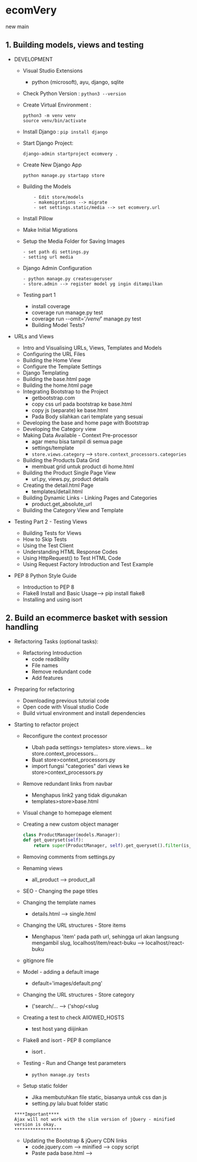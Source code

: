 # ecomVery
new main
## 1. Building models, views and testing
- DEVELOPMENT
    - Visual Studio Extensions
        - python (microsoft), ayu, django, sqlite
    - Check Python Version : `python3 --version`
    - Create Virtual Environment : 
        ```
        python3 -m venv venv
        source venv/bin/activate
        ```
    - Install Django : `pip install django`
    - Start Django Project:
        ```
        django-admin startproject ecomvery .

        ```
    - Create New Django App
        ```
        python manage.py startapp store

        ```
    - Building the Models
        ```
            - Edit store/models
            - makemigrations --> migrate
            - set settings.static/media --> set ecomvery.url

        ```
    - Install Pillow
    - Make Initial Migrations
    - Setup the Media Folder for Saving Images
        ```
        - set path di settings.py
        - setting url media
        ```
    - Django Admin Configuration
        ```
        - python manage.py createsuperuser
        - store.admin --> register model yg ingin ditampilkan
        ```

    - Testing part 1
        - install coverage
        - coverage run manage.py test
        - coverage run --omit='*/venv/*' manage.py test
        - Building Model Tests?

- URLs and Views
    - Intro and Visualising URLs, Views, Templates and Models
    - Configuring the URL Files
    - Building the Home View
    - Configure the Template Settings
    - Django Templating
    - Building the base.html page
    - Building the home.html page
    - Integrating Bootstrap to the Project
        - getbootstrap.com
        - copy css url pada bootstrap ke base.html
        - copy js (separate) ke base.html
        - Pada Body silahkan cari template yang sesuai
    - Developing the base and home page with Bootstrap
    - Developing the Category view
    - Making Data Available - Context Pre-processor
        - agar menu bisa tampil di semua page
        - settings/template
        - `store.views.category` --> `store.context_processors.categories`
    - Building the Products Data Grid
        - membuat grid untuk product di home.html
    - Building the Product Single Page View
        - url.py, views.py, product details
    - Creating the detail.html Page
        - templates/detail.html
    - Building Dynamic Links - Linking Pages and Categories
        - product.get_absolute_url
    - Building the Category View and Template

- Testing Part 2 - Testing Views
    - Building Tests for Views
    - How to Skip Tests
    - Using the Test Client
    - Understanding HTML Response Codes
    - Using HttpRequest() to Test HTML Code
    - Using Request Factory Introduction and Test Example

- PEP 8 Python Style Guide
    - Introduction to PEP 8
    - Flake8 Install and Basic Usage--> pip install flake8
    - Installing and using isort

## 2. Build an ecommerce basket with session handling
- Refactoring Tasks (optional tasks):
    - Refactoring Introduction
        - code readibility
        - File names
        - Remove redundant code
        - Add features
- Preparing for refactoring
    - Downloading previous tutorial code
    - Open code with Visual studio Code
    - Build virtual environment and install dependencies
- Starting to refactor project
    - Reconfigure the context processor
        - Ubah pada settings> templates> store.views... ke store.context_processors...
        - Buat store>context_processors.py
        - import fungsi "categories" dari views ke store>context_processors.py
    - Remove redundant links from navbar
        - Menghapus link2 yang tidak digunakan
        - templates>store>base.html
    - Visual change to homepage element
    
    - Creating a new custom object manager
        ```py
        class ProductManager(models.Manager):
        def get_queryset(self):
            return super(ProductManager, self).get_queryset().filter(is_active=True)
        ```
    - Removing comments from settings.py
    - Renaming views
        - all_product --> product_all
    - SEO - Changing the page titles 
    - Changing the template names
        - details.html --> single.html
    - Changing the URL structures - Store items
        - Menghapus 'item' pada path url, sehingga url akan langsung mengambil slug, localhost/item/react-buku --> localhost/react-buku
    - gitignore file
    - Model - adding a default image
        - default='images/default.png'
    - Changing the URL structures - Store category
        - ('search/<slug>... --> ('shop/<slug
    - Creating a test to check AllOWED_HOSTS
        - test host yang diijinkan
    - Flake8 and isort - PEP 8 compliance
        - isort .
    - Testing - Run and Change test parameters
        - `python manage.py tests`
    - Setup static folder
        - Jika membutuhkan file static, biasanya untuk css dan js
        - setting.py lalu buat folder static
    ```
    ****Important****
    Ajax will not work with the slim version of jQuery - minified version is okay.
    ******************
    ```

    - Updating the Bootstrap & jQuery CDN links
        - code.jquery.com --> minified --> copy script
        - Paste pada base.html --> <script>
    - Finished refactoring
        - kode mudah dibaca
        - penamaan files
        - menghilangkan kode yang tumpang tindih/redundant
        - menambahkan fitur
- Introducing Sessions (optional step):
    - Pengenalan session
        - session adalah informasi yang bersifat sementara dan interaktif
        - satu user per session - melakukan perubahan data berdasarkan per kunjungan user
        - Menyimpan data pada server-side
        - User menerima session ID
        - session ID dibutuhkan untuk pengambilan data
    - Visual explanation of sessions - penjelasan
         - ![session](https://user-images.githubusercontent.com/24581953/143838596-0e442daf-eec2-46ab-b222-b0e3bf1d0177.jpg)
    - Viewing the Django database - session table
        - plugin SQLlite-vscode
        - sudo install sqlite
        - table django_session
        - cek session by shell:
            - python manage.py shell
            ```
            from django.contrib.sessions.models import Session
            s = Session.objects.get(pk='5n6oxua39ths121v1r2ptjb68d9kqm5w')
            s.get_decoded()
            ```
    - Viewing the session in the browser console
    ![sessions](https://user-images.githubusercontent.com/24581953/144684799-90811cde-912f-468f-8c8d-ab17530054ea.jpg)
    ![sessions2](https://user-images.githubusercontent.com/24581953/144684821-fc5f9842-bd08-41ae-b1bc-32ad6db55957.jpg)
    - Django required resources to enable sessions
    ![sessions3](https://user-images.githubusercontent.com/24581953/144684838-73c4cf78-6958-4c1d-9180-d7601df66e5b.jpg)

![session part1](https://user-images.githubusercontent.com/24581953/145327404-5552acb6-0144-43ee-af71-a280f3cf0731.jpg)
- Development Part 1.0 (Setup):
    - Introduction
   

    - Create a new app - basket
        - `python manage.py createapp basket`
    - Remove unnecessary files
        - hapus test.py dan admin.py
    - Configure the URL's for the basket
        - buat basket.py
        - routing urls.py core --> include basket.urls.py
    - Building the basket summary view (basket/views.py)
    - Building the basket summary template (templates/store/basket/summary.html)
    - Making the basket icon/button for the navbar
        - https://getbootstrap.com/docs/5.0/components/buttons/
    - VSC extension for formatting HTML/Python template files
        - plugin -BEAUTIFY untuk merapikan html/js > command: beautify file

- Development Part 1.2 (Create a Session & Context processor):
    - Building sessions
        - basket/basket.py
        - class Basket() --> `def __init__`
    - Building the context_processor file
        - 
        ```
        fungsi context_processors adalah sebuah metode untuk mempermudah kita menampilkan data secara global tanpa harus membuat fungsi yang saama berulang kali di banyak views / templates.
        ```
        - basket/context_processors.py --> buat def basket()
        - core>templates>options>context_processors>'basket.context_processors.basket',
    - Testing the initial session setup
        - basket.py --> `def __init__`
        - set skey --> `...basket = self.session['skey'] = {'number': 12345}`
        - cari session id di browser --> inspect/application/cookies
        - atau bisa cek di table database django_session
        - python manage.py shell
        ```py
        from django.contrib.sessions.models import Session

        s = Session.objects.get(pk='i0zrp54n5lrynjkqe0eqfqqtm5qu2803')
        s.get_decoded()
        ```


- Development Part 1.3 (Add to session functionality):
    - Building the add to cart button functionality (Ajax)
        - tombol add to basket --> single.html
        - Pastikan versi jquery update pada base.html
        - single.html, button add to basket --> value = {{product.id}}
        - single.html, tambahkan script ajax pada bagian bawah
    - URL for a the add() 
    - view for the add()
    - updating the basket class ()
        - tes fungsi add to basket button pada single.html berupa (json response)  --> views.py/basket_add()
        ```py
        from django.http import JsonResponse
        ...
        response = JsonResponse({'test':'data'})
        return response
        ```
        ```py
        python manage.py shell

        # Sebelum button 'add to basket' di tekan
        from django.contrib.sessions.models import Session
        s = Session.objects.get(pk='i0zrp54n5lrynjkqe0eqfqqtm5qu2803')
        s.get_decoded()
        {'skey': {}} # kosong

        # Setelah button 'add to basket' di tekan
        {'skey': {'1': {'price': '40.00', 'qty': 1}}} 
        ```
    - Adding the Qty to the session data
        - Tes Fungsi `Quantity drop down select` pada single.html
        - tambahkan pada script ajax `console.log($('#select option: selected').text())`
        - views.py > basket_add()
            ```py
            ...
            basket.add(product=product, qty=product_qty)

            basketqty = basket.__len__()
            response = JsonResponse({'qty': basketqty})
            ```
        - Tes tombol quantity/add to basket, --> inspect > console, output: 1,2,3,4
        - Hasil akhir. quantity --> basket button = basket total. ketika memilih produk lain, akan otomatis menambah jumlah basket 
        

![session-delete](https://user-images.githubusercontent.com/24581953/145327750-fc8a2e58-2f12-4a15-be7a-af745bd3f319.jpg)
- Development Part 2.0 (Deleting basket/session data): test
    - Introduction - deleting session data
    - Creating the basket summary template
    - Iterating over the session data
    - Get the total price of the basket items  

- Development Part 2.1(Front-end - deleting basket/session data):
    - Introduction - Ajax for deleting items
    - Creating Ajax for deleting basket items
    - Building a basket URL
    - Creating a delete function in view
    - Handling remove items in the basket class
    - Resolving the unique DOM ID issue with Ajax
    - Removing elements from the page with JavaScript

- Development Part 3.0 (Updating basket/session data):
    - Introduction - updating session data
    - Capturing the user selection
    - Create a URL for updating data
    - Create the view function
    - Further developing the basket class
    - Developing the front-end code for update
    - Resolving known issues
    - Resolving final issue

- Testing
    - Introduction 
    - Running existing tests
    - Running coverage - assessing tests required
    - Building tests for the basket app
